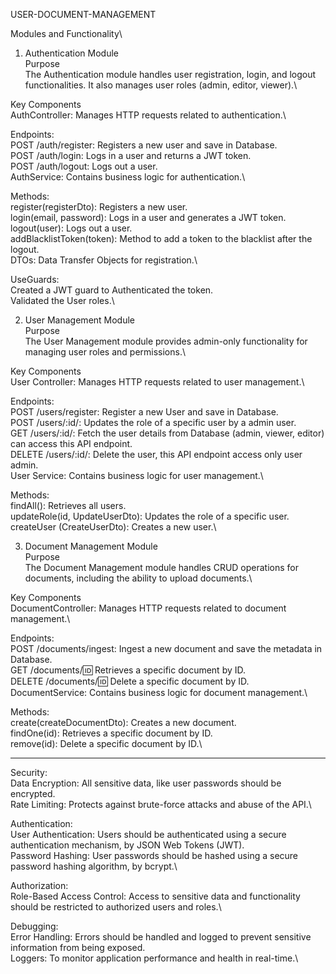 USER-DOCUMENT-MANAGEMENT



Modules and Functionality\
1. Authentication Module\
Purpose\
The Authentication module handles user registration, login, and logout functionalities. It also manages user roles (admin, editor, viewer).\

Key Components\
AuthController: Manages HTTP requests related to authentication.\

Endpoints:\
POST /auth/register: Registers a new user and save in Database.\
POST /auth/login: Logs in a user and returns a JWT token.\
POST /auth/logout: Logs out a user.\
AuthService: Contains business logic for authentication.\

Methods:\
register(registerDto): Registers a new user.\
login(email, password): Logs in a user and generates a JWT token.\
logout(user): Logs out a user.\
addBlacklistToken(token): Method to add a token to the blacklist after the logout.\
DTOs: Data Transfer Objects for registration.\

UseGuards:\
Created a JWT guard to Authenticated the token.\
Validated the User roles.\

2. User Management Module\
Purpose\
The User Management module provides admin-only functionality for managing user roles and permissions.\

Key Components\
User Controller: Manages HTTP requests related to user management.\

Endpoints:\
POST /users/register: Register a new User and save in Database.\
POST /users/:id/: Updates the role of a specific user by a admin user.\
GET /users/:id/: Fetch the user details from Database (admin, viewer, editor) can access this API endpoint.\
DELETE /users/:id/: Delete the user, this API endpoint access only user admin.\
User Service: Contains business logic for user management.\

Methods:\
findAll(): Retrieves all users.\
updateRole(id, UpdateUserDto): Updates the role of a specific user.\
createUser (CreateUserDto): Creates a new user.\


3. Document Management Module\
Purpose\
The Document Management module handles CRUD operations for documents, including the ability to upload documents.\

Key Components\
DocumentController: Manages HTTP requests related to document management.\

Endpoints:\
POST /documents/ingest: Ingest a new document and save the metadata in Database.\
GET /documents/:id: Retrieves a specific document by ID.\
DELETE /documents/:id: Delete a specific document by ID.\
DocumentService: Contains business logic for document management.\

Methods:\
create(createDocumentDto): Creates a new document.\
findOne(id): Retrieves a specific document by ID.\
remove(id): Delete a specific document by ID.\


--------------------------------------------------------------------------------------------------------------------------------------------
Security: \
Data Encryption: All sensitive data, like user passwords should be encrypted.\
Rate Limiting: Protects against brute-force attacks and abuse of the API.\

Authentication:\
User Authentication: Users should be authenticated using a secure authentication mechanism, by JSON Web Tokens (JWT).\
Password Hashing: User passwords should be hashed using a secure password hashing algorithm, by bcrypt.\

Authorization:\
Role-Based Access Control: Access to sensitive data and functionality should be restricted to authorized users and roles.\


Debugging:\
Error Handling: Errors should be handled and logged to prevent sensitive information from being exposed.\
Loggers: To monitor application performance and health in real-time.\
